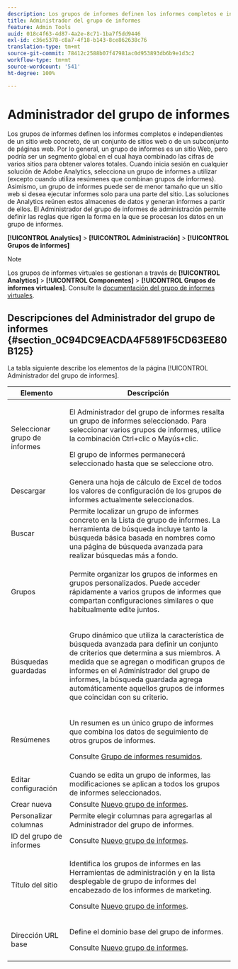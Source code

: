 ```yaml
---
description: Los grupos de informes definen los informes completos e independientes de un sitio web concreto, de un conjunto de sitios web o de un subconjunto de páginas web. Por lo general, un grupo de informes es un sitio Web, pero podría ser un segmento global en el cual haya combinado las cifras de varios sitios para obtener valores totales. Cuando inicia sesión en cualquier solución de Adobe Analytics, selecciona un grupo de informes a utilizar (excepto cuando utiliza resúmenes que combinan grupos de informes). Asimismo, un grupo de informes puede ser de menor tamaño que un sitio web si desea ejecutar informes solo para una parte del sitio. Las soluciones de Analytics reúnen estos almacenes de datos y generan informes a partir de ellos. El Administrador del grupo de informes de administración permite definir las reglas que rigen la forma en la que se procesan los datos en un grupo de informes.
title: Administrador del grupo de informes
feature: Admin Tools
uuid: 018c4f63-4d87-4a2e-8c71-1ba7f5dd9446
exl-id: c36e5378-c8a7-4f18-b143-8ce862638c76
translation-type: tm+mt
source-git-commit: 78412c2588b07f47981ac0d953893db6b9e1d3c2
workflow-type: tm+mt
source-wordcount: '541'
ht-degree: 100%

---
```


# Administrador del grupo de informes

Los grupos de informes definen los informes completos e independientes de un sitio web concreto, de un conjunto de sitios web o de un subconjunto de páginas web. Por lo general, un grupo de informes es un sitio Web, pero podría ser un segmento global en el cual haya combinado las cifras de varios sitios para obtener valores totales. Cuando inicia sesión en cualquier solución de Adobe Analytics, selecciona un grupo de informes a utilizar (excepto cuando utiliza resúmenes que combinan grupos de informes). Asimismo, un grupo de informes puede ser de menor tamaño que un sitio web si desea ejecutar informes solo para una parte del sitio. Las soluciones de Analytics reúnen estos almacenes de datos y generan informes a partir de ellos. El Administrador del grupo de informes de administración permite definir las reglas que rigen la forma en la que se procesan los datos en un grupo de informes.

**[!UICONTROL Analytics]** > **[!UICONTROL Administración]** > **[!UICONTROL Grupos de informes]**

>[!NOTE]
>
>Los grupos de informes virtuales se gestionan a través de **[!UICONTROL Analytics]** > **[!UICONTROL Componentes]** > **[!UICONTROL Grupos de informes virtuales]**. Consulte la [documentación del grupo de informes virtuales](/help/components/vrs/vrs-about.md).

## Descripciones del Administrador del grupo de informes {#section_0C94DC9EACDA4F5891F5CD63EE80B125}

La tabla siguiente describe los elementos de la página [!UICONTROL Administrador del grupo de informes].

<table id="table_F739FBD8DB8D409E916F12F61C5953D0"> 
 <thead> 
  <tr> 
   <th colname="col1" class="entry"> Elemento </th> 
   <th colname="col2" class="entry"> Descripción </th> 
  </tr> 
 </thead>
 <tbody> 
  <tr> 
   <td colname="col1"> <span class="wintitle"> Seleccionar grupo de informes</span> </td> 
   <td colname="col2"> <p>El <span class="wintitle">Administrador del grupo de informes</span> resalta un grupo de informes seleccionado. Para seleccionar varios grupos de informes, utilice la combinación <span class="uicontrol">Ctrl+clic</span> o <span class="uicontrol">Mayús+clic</span>. </p> <p>El grupo de informes permanecerá seleccionado hasta que se seleccione otro. </p> </td> 
  </tr> 
  <tr> 
   <td colname="col1"> <span class="wintitle"> Descargar</span> </td> 
   <td colname="col2"> Genera una hoja de cálculo de Excel de todos los valores de configuración de los grupos de informes actualmente seleccionados. </td> 
  </tr> 
  <tr> 
   <td colname="col1"> <span class="wintitle"> Buscar</span> </td> 
   <td colname="col2"> Permite localizar un grupo de informes concreto en la Lista de grupo de informes. La herramienta de búsqueda incluye tanto la búsqueda básica basada en nombres como una página de búsqueda avanzada para realizar búsquedas más a fondo. </td> 
  </tr> 
  <tr> 
   <td colname="col1"> <span class="wintitle"> Grupos</span> </td> 
   <td colname="col2"> <p>Permite organizar los grupos de informes en grupos personalizados. Puede acceder rápidamente a varios grupos de informes que compartan configuraciones similares o que habitualmente edite juntos. </p> </td> 
  </tr> 
  <tr> 
   <td colname="col1"> <span class="wintitle"> Búsquedas guardadas</span> </td> 
   <td colname="col2"> <p>Grupo dinámico que utiliza la característica de <span class="wintitle">búsqueda avanzada</span> para definir un conjunto de criterios que determina a sus miembros. A medida que se agregan o modifican grupos de informes en el <span class="wintitle">Administrador del grupo de informes</span>, la <span class="wintitle">búsqueda guardada</span> agrega automáticamente aquellos grupos de informes que coincidan con su criterio. </p> </td> 
  </tr> 
  <tr> 
   <td colname="col1"> <span class="wintitle"> Resúmenes</span> </td> 
   <td colname="col2"> <p>Un resumen es un único grupo de informes que combina los datos de seguimiento de otros grupos de informes. </p> <p>Consulte <a href="/help/admin/c-manage-report-suites/rollup-report-suite.md"> Grupo de informes resumidos</a>. </p> </td> 
  </tr> 
  <tr> 
   <td colname="col1"> <span class="wintitle"> Editar configuración</span> </td> 
   <td colname="col2"> Cuando se edita un grupo de informes, las modificaciones se aplican a todos los grupos de informes seleccionados. </td> 
  </tr> 
  <tr> 
   <td colname="col1"> <span class="wintitle"> Crear nueva</span> </td> 
   <td colname="col2">Consulte <a href="/help/admin/c-manage-report-suites/c-new-report-suite/new-report-suite.md">Nuevo grupo de informes</a>. </td> 
  </tr> 
  <tr> 
   <td colname="col1"> <span class="wintitle"> Personalizar columnas</span> </td> 
   <td colname="col2">Permite elegir columnas para agregarlas al <span class="wintitle">Administrador del grupo de informes</span>. </td> 
  </tr> 
  <tr> 
   <td colname="col1"> <span class="wintitle">ID del grupo de informes </span> </td> 
   <td colname="col2">Consulte <a href="/help/admin/c-manage-report-suites/c-new-report-suite/new-report-suite.md">Nuevo grupo de informes</a>. </td> 
  </tr> 
  <tr> 
   <td colname="col1"> <span class="wintitle"> Título del sitio</span> </td> 
   <td colname="col2"> <p>Identifica los grupos de informes en las Herramientas de administración y en la lista desplegable de grupo de informes del encabezado de los informes de marketing. </p> <p>Consulte <a href="/help/admin/c-manage-report-suites/c-new-report-suite/new-report-suite.md">Nuevo grupo de informes</a>. </p> </td> 
  </tr> 
  <tr> 
   <td colname="col1"> <span class="wintitle"> Dirección URL base</span> </td> 
   <td colname="col2"> <p>Define el dominio base del grupo de informes. </p> <p>Consulte <a href="/help/admin/c-manage-report-suites/c-new-report-suite/new-report-suite.md">Nuevo grupo de informes</a>. </p> </td> 
  </tr> 
 </tbody> 
</table>
